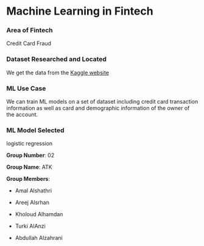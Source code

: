 # Machine Learning in Fintech


### Area of Fintech

Credit Card Fraud


### Dataset Researched and Located

 We get the data from the [Kaggle website](https://https://www.kaggle.com/subhajournal/credit-card-fraud-dataset)


### ML Use Case

We can train ML models on a set of dataset including credit card transaction information as well as card and demographic information of the owner of the account.

### ML Model Selected

logistic regression

**Group Number**: 02

**Group Name**: ATK

**Group Members**:

- Amal Alshathri

- Areej Alsrhan

- Kholoud Alhamdan

- Turki AlAnzi

- Abdullah Alzahrani
